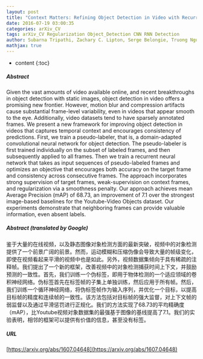 ```yaml
---
layout: post
title: "Context Matters: Refining Object Detection in Video with Recurrent Neural Networks"
date: 2016-07-19 03:00:35
categories: arXiv_CV
tags: arXiv_CV Regularization Object_Detection CNN RNN Detection
author: Subarna Tripathi, Zachary C. Lipton, Serge Belongie, Truong Nguyen
mathjax: true
---
```


* content
{:toc}

##### Abstract
Given the vast amounts of video available online, and recent breakthroughs in object detection with static images, object detection in video offers a promising new frontier. However, motion blur and compression artifacts cause substantial frame-level variability, even in videos that appear smooth to the eye. Additionally, video datasets tend to have sparsely annotated frames. We present a new framework for improving object detection in videos that captures temporal context and encourages consistency of predictions. First, we train a pseudo-labeler, that is, a domain-adapted convolutional neural network for object detection. The pseudo-labeler is first trained individually on the subset of labeled frames, and then subsequently applied to all frames. Then we train a recurrent neural network that takes as input sequences of pseudo-labeled frames and optimizes an objective that encourages both accuracy on the target frame and consistency across consecutive frames. The approach incorporates strong supervision of target frames, weak-supervision on context frames, and regularization via a smoothness penalty. Our approach achieves mean Average Precision (mAP) of 68.73, an improvement of 7.1 over the strongest image-based baselines for the Youtube-Video Objects dataset. Our experiments demonstrate that neighboring frames can provide valuable information, even absent labels.

##### Abstract (translated by Google)
鉴于大量的在线视频，以及静态图像对象检测方面的最新突破，视频中的对象检测提供了一个前景广阔的前景。然而，运动模糊和压缩伪像会导致大量的帧级变化，即使在视频看起来平滑的视频中也是如此。另外，视频数据集倾向于具有稀疏的注释帧。我们提出了一个新的框架，改善视频中的对象检测捕获时间上下文，并鼓励预测的一致性。首先，我们训练一个伪标签，即用于物体检测的一个适应领域的卷积神经网络。伪标签首先在标签帧的子集上单独训练，然后应用于所有帧。然后，我们训练一个循环神经网络，将伪标签帧作为输入序列，并优化一个目标，以提高目标帧的精度和连续帧的一致性。该方法包括对目标帧的强大监督，对上下文帧的弱监督以及通过平滑惩罚进行正规化。我们的方法实现了68.73的平均精确度（mAP），比Youtube视频对象数据集的最强基于图像的基线提高了7.1。我们的实验表明，相邻的框架可以提供有价值的信息，甚至没有标签。

##### URL
[https://arxiv.org/abs/1607.04648](https://arxiv.org/abs/1607.04648)

